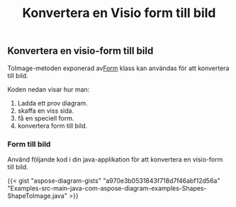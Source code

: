 ﻿---
title: Konvertera en Visio form till bild
type: docs
weight: 10
url: /sv/java/convert-a-visio-shape-to-image/
description: Det här avsnittet förklarar hur du konverterar en visio-form till en bild med Aspose.Diagram.
---
## **Konvertera en visio-form till bild**
 ToImage-metoden exponerad av[Form](http://www.aspose.com/api/java/diagram/com.aspose.diagram/shape) klass kan användas för att konvertera till bild.

Koden nedan visar hur man:

1. Ladda ett prov diagram.
1. skaffa en viss sida.
1. få en speciell form.
1. konvertera form till bild.
### **Form till bild**
Använd följande kod i din java-applikation för att konvertera en visio-form till bild.

{{< gist "aspose-diagram-gists" "a970e3b0531843f718d7f46abf12d56a" "Examples-src-main-java-com-aspose-diagram-examples-Shapes-ShapeToImage.java" >}}



